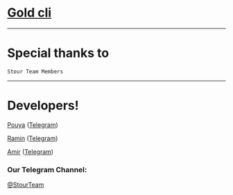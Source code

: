 # [Gold cli](https://t.me/StourTeam)

* * *

# Special thanks to

`Stour Team Members`

* * *

# Developers!

[Pouya](https://t.me/Releas_Dev) ([Telegram](https://t.me/Releas_Dev))

[Ramin](https://t.me/Tele_org) ([Telegram](https://t.me/Tele_org))

[Amir](https://t.me/ultra_Dev) ([Telegram](https://t.me/ultra_Dev))


### Our Telegram Channel:

[@StourTeam](https://t.me/StourTeam)
